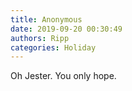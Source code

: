 ```yaml
---
title: Anonymous
date: 2019-09-20 00:30:49
authors: Ripp
categories: Holiday
---
```


 Oh Jester. You only hope.